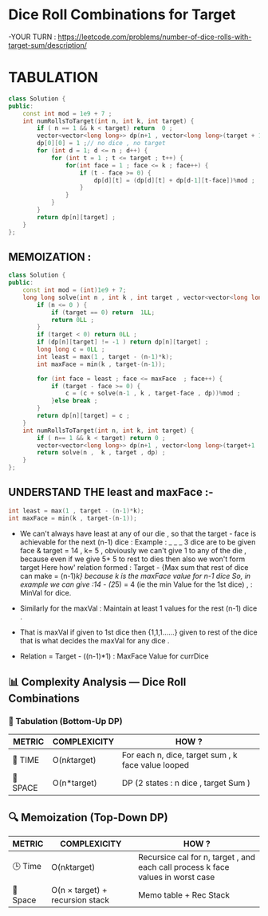 # Dice Roll Combinations for Target

-YOUR TURN : https://leetcode.com/problems/number-of-dice-rolls-with-target-sum/description/

# TABULATION 
```cpp
class Solution {
public:
    const int mod = 1e9 + 7 ;
    int numRollsToTarget(int n, int k, int target) {
        if ( n == 1 && k < target) return  0 ;
        vector<vector<long long>> dp(n+1 , vector<long long>(target + 1 , 0LL)) ;
        dp[0][0] = 1 ;// no dice , no target
        for (int d = 1; d <= n ; d++) {
            for (int t = 1 ; t <= target ; t++) {
                for(int face = 1 ; face <= k ; face++) {
                    if (t - face >= 0) {
                        dp[d][t] = (dp[d][t] + dp[d-1][t-face])%mod ;
                    }
                }
            }
        }
        return dp[n][target] ;
    }
};
```
## MEMOIZATION :
```cpp
class Solution {
public:
    const int mod = (int)1e9 + 7;
    long long solve(int n , int k , int target , vector<vector<long long>>& dp) {
        if (n <= 0 ) {
            if (target == 0) return  1LL;
            return 0LL ;
        }
        if (target < 0) return 0LL ;
        if (dp[n][target] != -1 ) return dp[n][target] ;
        long long c = 0LL ;
        int least = max(1 , target - (n-1)*k);
        int maxFace = min(k , target-(n-1));

        for (int face = least ; face <= maxFace  ; face++) {
            if (target - face >= 0) {
                c = (c + solve(n-1 , k , target-face , dp))%mod ;
            }else break ;
        }
        return dp[n][target] = c ;
    }
    int numRollsToTarget(int n, int k, int target) {
        if ( n== 1 && k < target) return 0 ;
        vector<vector<long long>> dp(n+1 , vector<long long>(target+1 , -1LL)) ;
        return solve(n ,  k , target , dp) ;
    }
};
```

## UNDERSTAND THE least and maxFace :-
```cpp
int least = max(1 , target - (n-1)*k);
int maxFace = min(k , target-(n-1));
```
- We can't always have least at any of our die , so that the target - face is achievable for the next (n-1) dice :
Example : _ _ _ 3 dice are to be given face & target = 14 , k= 5 , obviously we can't give 1 to any of the die , because even if we give 5+ 5 to rest to dies then also we won't form target
Here how' relation formed : Target - {Max sum that rest of dice can make =  (n-1)*k}  because k is the maxFace value for n-1 dice
So, in example we can give :14 - (2*5) = 4 (ie the min Value for the 1st dice) ,  : MinVal for dice.

- Similarly for the maxVal : Maintain at least 1 values for the rest (n-1) dice .
- That is maxVal if given to 1st dice then {1,1,1......} given to rest of the dice that is what decides the maxVal for any dice .
- Relation  =  Target - ((n-1)*1)   : MaxFace Value for currDice

## 📊 Complexity Analysis — Dice Roll Combinations
### 🧮 Tabulation (Bottom-Up DP)
| METRIC   | COMPLEXICITY  |    HOW ? |
|-----------|-------------|------------|
| 🧭 TIME  |  O(n*k*target)     |  For each n, dice, target sum , k face value looped |
| 🧠 SPACE |    O(n*target)        |     DP (2 states : n dice , target Sum )       |

## 🔍 Memoization (Top-Down DP)
| METRIC   | COMPLEXICITY  |    HOW ? |
|-----------|-------------|------------|
|  🕒 Time  |  O(n*k*target) | Recursice cal for n, target , and each call process k face values in worst case |
|💾 Space	  |O(n × target) + recursion stack | Memo table + Rec Stack |


